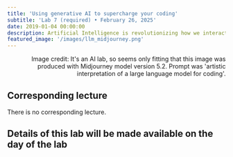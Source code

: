 ```yaml
---
title: 'Using generative AI to supercharge your coding'
subtitle: 'Lab 7 (required) • February 26, 2025'
date: 2019-01-04 00:00:00
description: Artificial Intelligence is revolutionizing how we interact with code.  In this lab, we'll review the solution for the last lab, but will use AI to guide us.  I'll demonstrate how you can use the AI 'pair programmer' called Github Copilot to much more rapidly and seemlessly start new coding projects.
featured_image: '/images/llm_midjourney.png'
---
```


<div style="text-align: right"> Image credit: It's an AI lab, so seems only fitting that this image was produced with Midjourney model version 5.2. Prompt was 'artistic interpretation of a large language model for coding'. </div>

## Corresponding lecture

There is no corresponding lecture.

## Details of this lab will be made available on the day of the lab